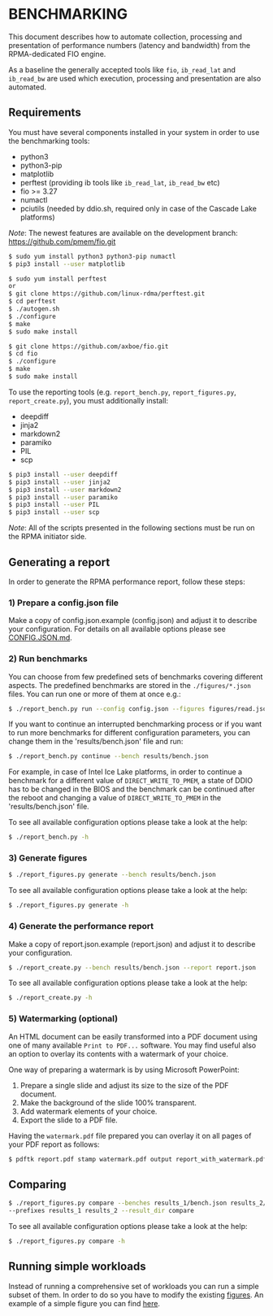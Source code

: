 # BENCHMARKING

This document describes how to automate collection, processing and presentation of performance numbers (latency and bandwidth) from the RPMA-dedicated FIO engine.

As a baseline the generally accepted tools like `fio`, `ib_read_lat` and `ib_read_bw` are used which execution, processing and presentation are also automated.

## Requirements

You must have several components installed in your system in order to use the benchmarking tools:
 - python3
 - python3-pip
 - matplotlib
 - perftest (providing ib tools like `ib_read_lat`, `ib_read_bw` etc)
 - fio >= 3.27
 - numactl
 - pciutils (needed by ddio.sh, required only in case of the Cascade Lake platforms)

*Note*: The newest features are available on the development branch: https://github.com/pmem/fio.git

```sh
$ sudo yum install python3 python3-pip numactl
$ pip3 install --user matplotlib

$ sudo yum install perftest
or
$ git clone https://github.com/linux-rdma/perftest.git
$ cd perftest
$ ./autogen.sh
$ ./configure
$ make
$ sudo make install

$ git clone https://github.com/axboe/fio.git
$ cd fio
$ ./configure
$ make
$ sudo make install
```

To use the reporting tools (e.g. `report_bench.py`, `report_figures.py`, `report_create.py`), you must additionally install:
 - deepdiff
 - jinja2
 - markdown2
 - paramiko
 - PIL
 - scp

```sh
$ pip3 install --user deepdiff
$ pip3 install --user jinja2
$ pip3 install --user markdown2
$ pip3 install --user paramiko
$ pip3 install --user PIL
$ pip3 install --user scp
```

*Note*: All of the scripts presented in the following sections must be run on the RPMA initiator side.


## Generating a report

In order to generate the RPMA performance report, follow these steps:

### 1) Prepare a config.json file

Make a copy of config.json.example (config.json) and adjust it to describe your configuration. For details on all available options please see [CONFIG.JSON.md](CONFIG.JSON.md).

### 2) Run benchmarks

You can choose from few predefined sets of benchmarks covering different aspects. The predefined benchmarks are stored in the `./figures/*.json` files. You can run one or more of them at once e.g.:

```sh
$ ./report_bench.py run --config config.json --figures figures/read.json figures/write.json --result_dir results
```

If you want to continue an interrupted benchmarking process or if you want to run more benchmarks for different configuration parameters, you can change them in the 'results/bench.json' file and run:

```sh
$ ./report_bench.py continue --bench results/bench.json
```

For example, in case of Intel Ice Lake platforms, in order to continue a benchmark for a different value of `DIRECT_WRITE_TO_PMEM`, a state of DDIO has to be changed in the BIOS and the benchmark can be continued after the reboot and changing a value of `DIRECT_WRITE_TO_PMEM` in the 'results/bench.json' file.

To see all available configuration options please take a look at the help:

```sh
$ ./report_bench.py -h
```

### 3) Generate figures

```sh
$ ./report_figures.py generate --bench results/bench.json
```

To see all available configuration options please take a look at the help:

```sh
$ ./report_figures.py generate -h
```

### 4) Generate the performance report

Make a copy of report.json.example (report.json) and adjust it to describe your configuration.

```sh
$ ./report_create.py --bench results/bench.json --report report.json
```

To see all available configuration options please take a look at the help:

```sh
$ ./report_create.py -h
```
### 5) Watermarking (optional)

An HTML document can be easily transformed into a PDF document using one of many available `Print to PDF...` software. You may find useful also an option to overlay its contents with a watermark of your choice.

One way of preparing a watermark is by using Microsoft PowerPoint:

1. Prepare a single slide and adjust its size to the size of the PDF document.
2. Make the background of the slide 100% transparent.
3. Add watermark elements of your choice.
4. Export the slide to a PDF file.

Having the `watermark.pdf` file prepared you can overlay it on all pages of your PDF report as follows:

```sh
$ pdftk report.pdf stamp watermark.pdf output report_with_watermark.pdf
```

## Comparing

```sh
$ ./report_figures.py compare --benches results_1/bench.json results_2/bench.json
--prefixes results_1 results_2 --result_dir compare
```

To see all available configuration options please take a look at the help:

```sh
$ ./report_figures.py compare -h
```

## Running simple workloads

Instead of running a comprehensive set of workloads you can run a simple subset of them.
In order to do so you have to modify the existing [figures](./figures/).
An example of a simple figure you can find [here](./figures/example_read.json).
